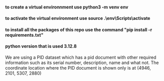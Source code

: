 #### to create a virtual environnment use python3 -m venv env
#### to activate the virtual environment use source .\env\Scripts\activate

#### to install all the packages of this repo use the command "pip install -r requirements.txt" 

#### python version that is used 3.12.8

We are using a PID dataset which has a pid document with other required information such as its serial number, description, name and what not.
The coordinate location where the PID document is shown only is at (4946, 2101, 5307, 2880)